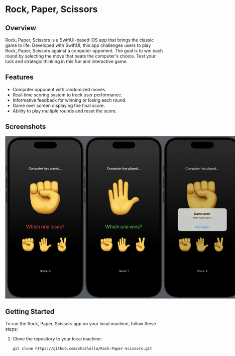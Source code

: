 # Rock, Paper, Scissors

## Overview

Rock, Paper, Scissors is a SwiftUI-based iOS app that brings the classic game to life. Developed with SwiftUI, this app challenges users to play Rock, Paper, Scissors against a computer opponent. The goal is to win each round by selecting the move that beats the computer's choice. Test your luck and strategic thinking in this fun and interactive game.

## Features

- Computer opponent with randomized moves.
- Real-time scoring system to track user performance.
- Informative feedback for winning or losing each round.
- Game over screen displaying the final score.
- Ability to play multiple rounds and reset the score.

## Screenshots
<p align="center" style="display:flex; justify-content: space-between;">
  <img src="Photos_RPS/RPS_01.png" width="250">
  <img src="Photos_RPS/RPS_02.png" width="250">
  <img src="Photos_RPS/RPS_03.png" width="250">
</p>

## Getting Started

To run the Rock, Paper, Scissors app on your local machine, follow these steps:

1. Clone the repository to your local machine:

   ```bash
   git clone https://github.com/charlella/Rock-Paper-Scissors.git
